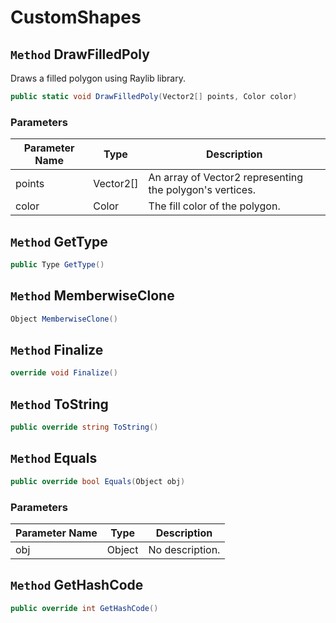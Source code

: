# CustomShapes

## `Method` DrawFilledPoly
Draws a filled polygon using Raylib library.
```csharp
public static void DrawFilledPoly(Vector2[] points, Color color)
```
### Parameters

| Parameter Name | Type | Description |
| --------- | --------- | --------- |
| points | Vector2[] | An array of Vector2 representing the polygon's vertices. |
| color | Color | The fill color of the polygon. |


## `Method` GetType

```csharp
public Type GetType()
```


## `Method` MemberwiseClone

```csharp
Object MemberwiseClone()
```


## `Method` Finalize

```csharp
override void Finalize()
```


## `Method` ToString

```csharp
public override string ToString()
```


## `Method` Equals

```csharp
public override bool Equals(Object obj)
```
### Parameters

| Parameter Name | Type | Description |
| --------- | --------- | --------- |
| obj | Object | No description. |


## `Method` GetHashCode

```csharp
public override int GetHashCode()
```

